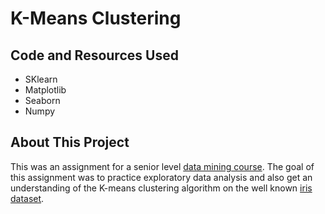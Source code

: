 # K-Means Clustering

## Code and Resources Used

- SKlearn
- Matplotlib
- Seaborn
- Numpy

## About This Project

This was an assignment for a senior level [data mining course](https://academic-calendar.wlu.ca/course.php?c=50474&cal=1&d=1903&s=897&y=77). The goal of this assignment was to practice exploratory data analysis and also get an understanding of the K-means clustering algorithm on the well known [iris dataset](https://archive.ics.uci.edu/ml/datasets/iris). 
